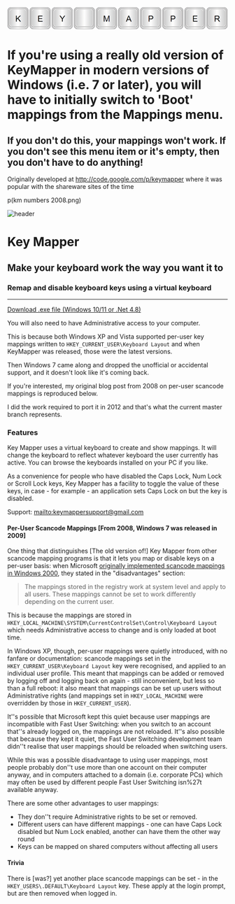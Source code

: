 ![header](kmheader800w.png)

# **If you're using a really old version of KeyMapper in modern versions of Windows (i.e. 7 or later), you will have to initially switch to 'Boot' mappings from the Mappings menu.**

## **If you don't do this, your mappings won't work. If you don't see this menu item or it's empty, then you don't have to do anything!**

Originally developed at http://code.google.com/p/keymapper where it was popular with the shareware sites of the time

p(km numbers 2008.png)

![header](http://justkeepswimming.net/keymapper/images/kmheader.png)

# Key Mapper

## Make your keyboard work the way you want it to

### Remap and disable keyboard keys using a virtual keyboard

* * *

[Download .exe file (Windows 10/11 or .Net 4.8)](https://github.com/stuartd/keymapper/releases/download/keymapper/KeyMapper.exe)

You will also need to have Administrative access to your computer.

This is because both Windows XP and Vista supported per-user key mappings written to `HKEY_CURRENT_USER\Keyboard Layout` and when KeyMapper was released, those were the latest versions.

Then Windows 7 came along and dropped the unofficial or accidental support, and it doesn't look like it's coming back.

If you're interested, my original blog post from 2008 on per-user scancode mappings is reproduced below.

I did the work required to port it in 2012 and that's what the current master branch represents.

### Features

Key Mapper uses a virtual keyboard to create and show mappings. It will change the keyboard to reflect whatever keyboard the user currently has active. You can browse the keyboards installed on your PC if you like.

As a convenience for people who have disabled the Caps Lock, Num Lock or Scroll Lock keys, Key Mapper has a facility to toggle the value of these keys, in case - for example - an application sets Caps Lock on but the key is disabled.


Support: [mailto:keymappersupport@gmail.com](mailto:keymappersupport@gmail.com)

#### Per-User Scancode Mappings [From 2008, Windows 7 was released in 2009]

One thing that distinguishes [The old version of!] Key Mapper from other scancode mapping programs is that it lets you map or disable keys on a per-user basis: when Microsoft [originally implemented scancode mappings in Windows 2000](http://www.microsoft.com/whdc/archive/w2kscan-map.mspx), they stated in the "disadvantages" section:

> The mappings stored in the registry work at system level and apply to all users. These mappings cannot be set to work differently depending on the current user.

This is because the mappings are stored in `HKEY_LOCAL_MACHINE\SYSTEM\CurrentControlSet\Control\Keyboard Layout` which needs Administrative access to change and is only loaded at boot time.

In Windows XP, though, per-user mappings were quietly introduced, with no fanfare or documentation: scancode mappings set in the `HKEY_CURRENT_USER\Keyboard Layout` key were recognised, and applied to an individual user profile. This meant that mappings can be added or removed by logging off and logging back on again - still inconvenient, but less so than a full reboot: it also meant that mappings can be set up users without Administrative rights (and mappings set in `HKEY_LOCAL_MACHINE` were overridden by those in `HKEY_CURRENT_USER`).

It''s possible that Microsoft kept this quiet because user mappings are incompatible with Fast User Switching: when you switch to an account that''s already logged on, the mappings are not reloaded. It''s also possible that because they kept it quiet, the Fast User Switching development team didn''t realise that user mappings should be reloaded when switching users.

While this was a possible disadvantage to using user mappings, most people probably don''t use more than one account on their computer anyway, and in computers attached to a domain (i.e. corporate PCs) which may often be used by different people Fast User Switching isn%27t available anyway.

There are some other advantages to user mappings:

*   They don''t require Administrative rights to be set or removed.
*   Different users can have different mappings - one can have Caps Lock disabled but Num Lock enabled, another can have them the other way round
*   Keys can be mapped on shared computers without affecting all users

#### Trivia
There is [was?] yet another place scancode mappings can be set - in the `HKEY_USERS\.DEFAULT\Keyboard Layout` key. These apply at the login prompt, but are then removed when logged in.
